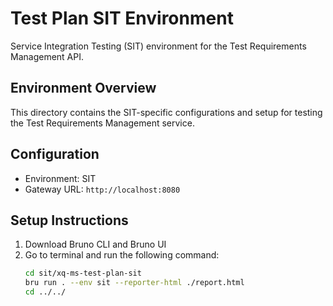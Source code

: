 # Test Plan SIT Environment

Service Integration Testing (SIT) environment for the Test Requirements Management API.

## Environment Overview

This directory contains the SIT-specific configurations and setup for testing the Test Requirements Management service.

## Configuration

- Environment: SIT
- Gateway URL: `http://localhost:8080`


## Setup Instructions

1. Download Bruno CLI and Bruno UI
2. Go to terminal and run the following command:
   ```bash
   cd sit/xq-ms-test-plan-sit
   bru run . --env sit --reporter-html ./report.html
   cd ../../
   ```